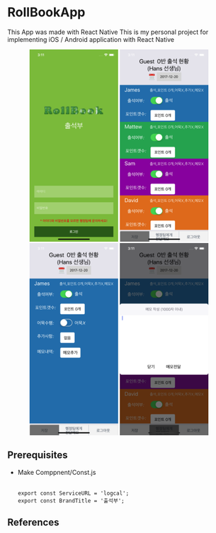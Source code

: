 # RollBookApp
This App was made with React Native 
This is my personal project for implementing iOS / Android application with React Native 

<p align="center">
  <img src="screenshot/Screenshot_1.png" width="200"/>
  <img src="screenshot/Screenshot_2.png" width="200"/>
  <img src="screenshot/Screenshot_3.png" width="200"/>
  <img src="screenshot/Screenshot_4.png" width="200"/>
</p>

## Prerequisites
- Make Comppnent/Const.js
  <pre><code>
  export const ServiceURL = 'logcal';
  export const BrandTitle = '출석부';  
  </code></pre>

## References
